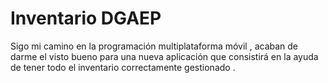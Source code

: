 # Inventario DGAEP

Sigo mi camino en la programación multiplataforma móvil , acaban de darme el visto bueno para una nueva aplicación que consistirá en la ayuda de tener todo el inventario correctamente gestionado .
